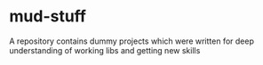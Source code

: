 # mud-stuff
A repository contains dummy projects which were written for deep understanding of working libs  and getting new skills
